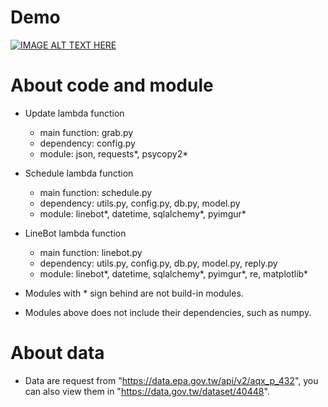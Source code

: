 # Demo
[![IMAGE ALT TEXT HERE](https://img.youtube.com/vi/HlpR8zuw80Y/0.jpg)](https://www.youtube.com/watch?v=HlpR8zuw80Y)

# About code and module
- Update lambda function
  - main function: grab.py
  - dependency: config.py
  - module: json, requests*, psycopy2*

- Schedule lambda function
  - main function: schedule.py
  - dependency: utils.py, config.py, db.py, model.py
  - module: linebot*, datetime, sqlalchemy*, pyimgur*

- LineBot lambda function
  - main function: linebot.py
  - dependency: utils.py, config.py, db.py, model.py, reply.py
  - module: linebot*, datetime, sqlalchemy*, pyimgur*, re, matplotlib*

- Modules with * sign behind are not build-in modules.
- Modules above does not include their dependencies, such as numpy.
# About data
- Data are request from "https://data.epa.gov.tw/api/v2/aqx_p_432",
  you can also view them in "https://data.gov.tw/dataset/40448".
